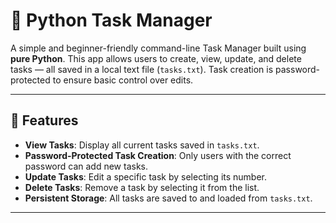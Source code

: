# 📝 Python Task Manager

A simple and beginner-friendly command-line Task Manager built using **pure Python**. This app allows users to create, view, update, and delete tasks — all saved in a local text file (`tasks.txt`). Task creation is password-protected to ensure basic control over edits.

---

## 📌 Features

-  **View Tasks**: Display all current tasks saved in `tasks.txt`.
-  **Password-Protected Task Creation**: Only users with the correct password can add new tasks.
-  **Update Tasks**: Edit a specific task by selecting its number.
-  **Delete Tasks**: Remove a task by selecting it from the list.
-  **Persistent Storage**: All tasks are saved to and loaded from `tasks.txt`.

---
